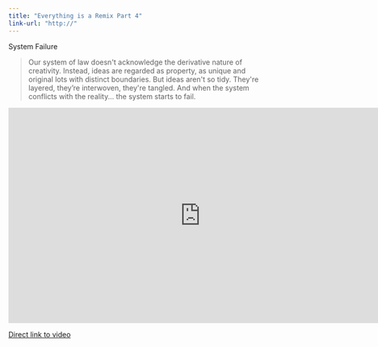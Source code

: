 ```yaml
---
title: "Everything is a Remix Part 4"
link-url: "http://"
---
```

<p>System Failure</p>
<blockquote><p>
  Our system of law doesn't acknowledge the derivative nature of creativity. Instead, ideas are regarded as property, as unique and original lots with distinct boundaries. But ideas aren't so tidy. They're layered, they’re interwoven, they're tangled. And when the system conflicts with the reality... the system starts to fail.
</p></blockquote>
<p><iframe src="http://player.vimeo.com/video/36881035?byline=0&amp;portrait=0" width="759" height="427" frameborder="0" webkitAllowFullScreen mozallowfullscreen allowFullScreen></iframe></p>
<p><a href="http://vimeo.com/36881035">Direct link to video</a></p>
